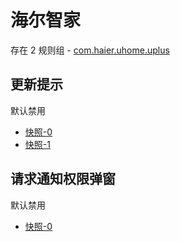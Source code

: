 # 海尔智家

存在 2 规则组 - [com.haier.uhome.uplus](/src/apps/com.haier.uhome.uplus.ts)

## 更新提示

默认禁用

- [快照-0](https://i.gkd.li/i/12726844)
- [快照-1](https://i.gkd.li/i/12726801)

## 请求通知权限弹窗

默认禁用

- [快照-0](https://i.gkd.li/i/12726829)
